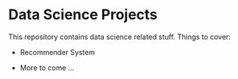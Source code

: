 # Data Science Projects

This repository contains data science related stuff. Things to cover:

* Recommender System

* More to come ...
